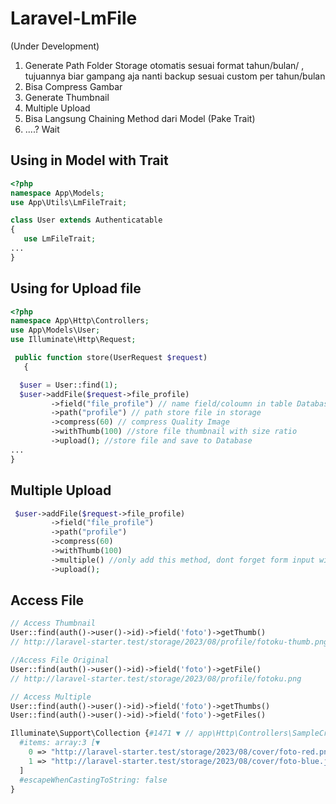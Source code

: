# Laravel-LmFile
(Under Development)

1. Generate Path Folder Storage otomatis sesuai format tahun/bulan/ , tujuannya biar gampang aja nanti backup sesuai custom per tahun/bulan
2. Bisa Compress Gambar
3. Generate Thumbnail
4. Multiple Upload
5. Bisa Langsung Chaining Method dari Model (Pake Trait)
6. ....? Wait


## Using in Model with Trait

```php
<?php
namespace App\Models;
use App\Utils\LmFileTrait;

class User extends Authenticatable
{
   use LmFileTrait;
...
}

```

## Using for Upload file

```php
<?php
namespace App\Http\Controllers;
use App\Models\User;
use Illuminate\Http\Request;

 public function store(UserRequest $request)
   {

  $user = User::find(1);
  $user->addFile($request->file_profile)
         ->field("file_profile") // name field/coloumn in table Database 
         ->path("profile") // path store file in storage 
         ->compress(60) // compress Quality Image
         ->withThumb(100) //store file thumbnail with size ratio
         ->upload(); //store file and save to Database
...
}
```

## Multiple Upload
```php
 $user->addFile($request->file_profile)
         ->field("file_profile") 
         ->path("profile") 
         ->compress(60) 
         ->withThumb(100) 
         ->multiple() //only add this method, dont forget form input with array file value 
         ->upload(); 

```

## Access File
```php
// Access Thumbnail
User::find(auth()->user()->id)->field('foto')->getThumb()
// http://laravel-starter.test/storage/2023/08/profile/fotoku-thumb.png

//Access File Original
User::find(auth()->user()->id)->field('foto')->getFile()
// http://laravel-starter.test/storage/2023/08/profile/fotoku.png

// Access Multiple
User::find(auth()->user()->id)->field('foto')->getThumbs()
User::find(auth()->user()->id)->field('foto')->getFiles()

Illuminate\Support\Collection {#1471 ▼ // app\Http\Controllers\SampleCrudController.php:60
  #items: array:3 [▼
    0 => "http://laravel-starter.test/storage/2023/08/cover/foto-red.png"
    1 => "http://laravel-starter.test/storage/2023/08/cover/foto-blue.jpg"
  ]
  #escapeWhenCastingToString: false
}

```



